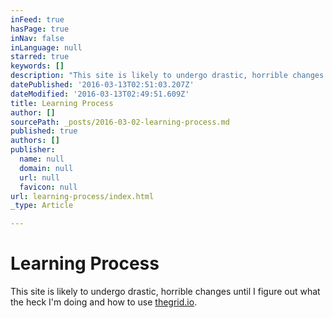 ```yaml
---
inFeed: true
hasPage: true
inNav: false
inLanguage: null
starred: true
keywords: []
description: "This site is likely to undergo drastic, horrible changes until I figure out what the heck I'm doing and how to use thegrid.io."
datePublished: '2016-03-13T02:51:03.207Z'
dateModified: '2016-03-13T02:49:51.609Z'
title: Learning Process
author: []
sourcePath: _posts/2016-03-02-learning-process.md
published: true
authors: []
publisher:
  name: null
  domain: null
  url: null
  favicon: null
url: learning-process/index.html
_type: Article

---
```

# Learning Process

This site is likely to undergo drastic, horrible changes until I figure out what the heck I'm doing and how to use [thegrid.io][0].

[0]: http://thegrid.io/